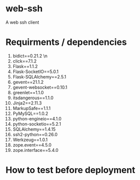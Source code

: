 # web-ssh
A web ssh client

# Requirments / dependencies
1. bidict==0.21.2 \n
2. click==7.1.2
3. Flask==1.1.2
4. Flask-SocketIO==5.0.1
5. Flask-SQLAlchemy==2.5.1
6. gevent==21.1.2
7. gevent-websocket==0.10.1
8. greenlet==1.1.0
9. itsdangerous==1.1.0
10. Jinja2==2.11.3
11. MarkupSafe==1.1.1
12. PyMySQL==1.0.2
13. python-engineio==4.1.0
14. python-socketio==5.2.1
15. SQLAlchemy==1.4.15
16. ssh2-python==0.26.0
17. Werkzeug==1.0.1
18. zope.event==4.5.0
19. zope.interface==5.4.0


# How to test before deployment